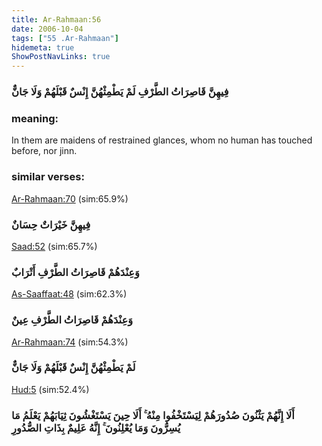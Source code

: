 ```yaml
---
title: Ar-Rahmaan:56
date: 2006-10-04
tags: ["55 .Ar-Rahmaan"]
hidemeta: true 
ShowPostNavLinks: true 
---
```

### فِيهِنَّ قَاصِرَاتُ الطَّرْفِ لَمْ يَطْمِثْهُنَّ إِنْسٌ قَبْلَهُمْ وَلَا جَانٌّ
### meaning: 
In them are maidens of restrained glances, whom no human has touched before, nor jinn.
### similar verses: 

[Ar-Rahmaan:70](/55/70) (sim:65.9%)

### فِيهِنَّ خَيْرَاتٌ حِسَانٌ

[Saad:52](/38/52) (sim:65.7%)

### وَعِنْدَهُمْ قَاصِرَاتُ الطَّرْفِ أَتْرَابٌ

[As-Saaffaat:48](/37/48) (sim:62.3%)

### وَعِنْدَهُمْ قَاصِرَاتُ الطَّرْفِ عِينٌ

[Ar-Rahmaan:74](/55/74) (sim:54.3%)

### لَمْ يَطْمِثْهُنَّ إِنْسٌ قَبْلَهُمْ وَلَا جَانٌّ

[Hud:5](/11/5) (sim:52.4%)

### أَلَا إِنَّهُمْ يَثْنُونَ صُدُورَهُمْ لِيَسْتَخْفُوا مِنْهُ ۚ أَلَا حِينَ يَسْتَغْشُونَ ثِيَابَهُمْ يَعْلَمُ مَا يُسِرُّونَ وَمَا يُعْلِنُونَ ۚ إِنَّهُ عَلِيمٌ بِذَاتِ الصُّدُورِ
